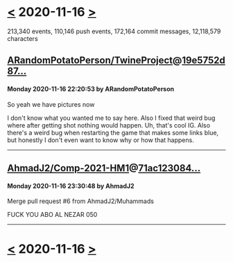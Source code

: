 # [<](2020-11-15.md) 2020-11-16 [>](2020-11-17.md)

213,340 events, 110,146 push events, 172,164 commit messages, 12,118,579 characters


## [ARandomPotatoPerson/TwineProject](https://github.com/ARandomPotatoPerson/TwineProject)@[19e5752d87...](https://github.com/ARandomPotatoPerson/TwineProject/commit/19e5752d87c6a53801e098f4c20309dfb151115e)
#### Monday 2020-11-16 22:20:53 by ARandomPotatoPerson

So yeah we have pictures now

I don't know what you wanted me to say here. Also I fixed that weird bug where after getting shot nothing would happen. Uh, that's cool IG. Also there's a weird bug when restarting the game that makes some links blue, but honestly I don't even want to know why or how that happens.

---
## [AhmadJ2/Comp-2021-HM1](https://github.com/AhmadJ2/Comp-2021-HM1)@[71ac123084...](https://github.com/AhmadJ2/Comp-2021-HM1/commit/71ac1230846562c49a985990937c426a3167ce52)
#### Monday 2020-11-16 23:30:48 by AhmadJ2

Merge pull request #6 from AhmadJ2/Muhammads

FUCK YOU ABO AL NEZAR 050

---

# [<](2020-11-15.md) 2020-11-16 [>](2020-11-17.md)

